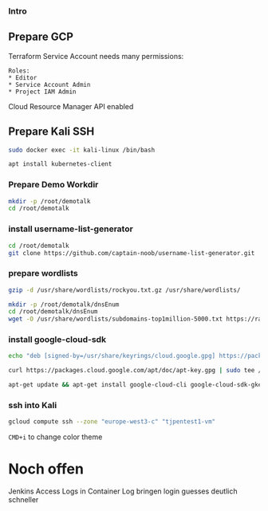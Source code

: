 ### Intro

## Prepare GCP

Terraform Service Account needs many permissions:

```
Roles:
* Editor
* Service Account Admin
* Project IAM Admin
```

Cloud Resource Manager API enabled

## Prepare Kali SSH

```bash
sudo docker exec -it kali-linux /bin/bash
```

```bash
apt install kubernetes-client
```
### Prepare Demo Workdir

```bash
mkdir -p /root/demotalk
cd /root/demotalk
```

### install username-list-generator
```bash
cd /root/demotalk
git clone https://github.com/captain-noob/username-list-generator.git
```
### prepare wordlists
```bash
gzip -d /usr/share/wordlists/rockyou.txt.gz /usr/share/wordlists/

mkdir -p /root/demotalk/dnsEnum
cd /root/demotalk/dnsEnum
wget -O /usr/share/wordlists/subdomains-top1million-5000.txt https://raw.githubusercontent.com/danielmiessler/SecLists/master/Discovery/DNS/subdomains-top1million-5000.txt
```


### install google-cloud-sdk

```bash
echo "deb [signed-by=/usr/share/keyrings/cloud.google.gpg] https://packages.cloud.google.com/apt cloud-sdk main" | sudo tee -a /etc/apt/sources.list.d/google-cloud-sdk.list

curl https://packages.cloud.google.com/apt/doc/apt-key.gpg | sudo tee /usr/share/keyrings/cloud.google.gpg

apt-get update && apt-get install google-cloud-cli google-cloud-sdk-gke-gcloud-auth-plugin
```


### ssh into Kali
```bash
gcloud compute ssh --zone "europe-west3-c" "tjpentest1-vm"
```
`CMD+i` to change color theme

# Noch offen
Jenkins Access Logs in Container Log bringen
login guesses deutlich schneller